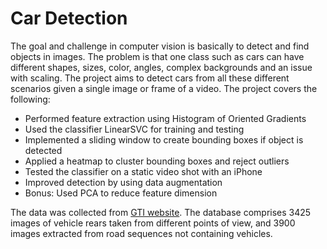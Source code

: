 # Car Detection

The goal and challenge in computer vision is basically to detect and find objects in images. The problem is that one class such as cars can have different shapes, sizes, color, angles, complex backgrounds and an issue with scaling. The project aims to detect cars from all these different scenarios given a single image or frame of a video. The project covers the following:

- Performed feature extraction using Histogram of Oriented Gradients
- Used the classifier LinearSVC for training and testing 
- Implemented a sliding window to create bounding boxes if object is detected
- Applied a heatmap to cluster bounding boxes and reject outliers
- Tested the classifier on a static video shot with an iPhone
- Improved detection by using data augmentation
- Bonus: Used PCA to reduce feature dimension

The data was collected from [GTI website](https://www.gti.ssr.upm.es/data/Vehicle_database.html). The database comprises 3425 images of vehicle rears taken from different points of view, and 3900 images extracted from road sequences not containing vehicles.

